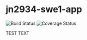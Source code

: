# jn2934-swe1-app
![Build Status](https://app.travis-ci.com/jessenb16/jn2934-swe1-app.svg?token=ddjd1L7sfNefiFqpedpX&branch=main)
![Coverage Status](https://coveralls.io/repos/github/jessenb16/jn2934-swe1-app/badge.svg?branch=main)

TEST TEXT
